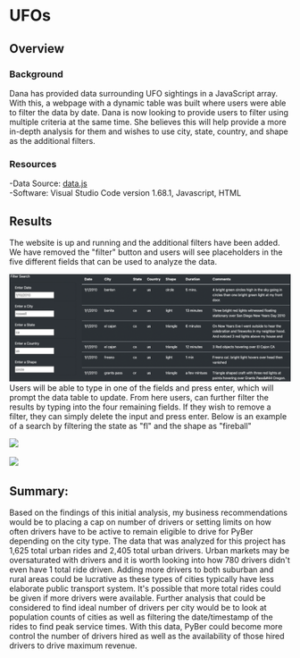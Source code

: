 # UFOs

## Overview 
### Background
Dana has provided data surrounding UFO sightings in a JavaScript array.  With this, a webpage with a dynamic table was built where users were able to filter the data by date.  Dana is now looking to provide users to filter using multiple criteria at the same time.  She believes this will help provide a more in-depth analysis for them and wishes to use city, state, country, and shape as the additional filters.  

### Resources
-Data Source: [data.js](https://github.com/Bulzeye89/UFOs/blob/main/Static/js/data.js)<br>
-Software: Visual Studio Code version 1.68.1, Javascript, HTML

## Results
The website is up and running and the additional filters have been added.  We have removed the "filter" button and users will see placeholders in the five different fields that can be used to analyze the data.  
<p float="left">
<img src="https://github.com/Bulzeye89/UFOs/blob/main/Resources/UFO_readme_pic1.png" 
</p>  
Users will be able to type in one of the fields and press enter, which will prompt the data table to update.  From here users, can further filter the results by typing into the four remaining fields.  If they wish to remove a filter, they can simply delete the input and press enter.  Below is an example of a search by filtering the state as "fl" and the shape as "fireball"
<p float="left">
<img src="(https://github.com/Bulzeye89/UFOs/blob/main/Resources/UFOreadme_pic2.png)" 
</p>  
  
<p float="left">
<img src="(https://github.com/Bulzeye89/UFOs/blob/main/Resources/UFOreadme_pic3.png)" 
</p>   

## Summary: 
Based on the findings of this initial analysis, my business recommendations would be to placing a cap on number of drivers or setting limits on how often drivers have to be active to remain eligible to drive for PyBer depending on the city type.  The data that was analyzed for this project has 1,625 total urban rides and 2,405 total urban drivers.  Urban markets may be oversaturated with drivers and it is worth looking into how 780 drivers didn't even have 1 total ride driven.  Adding more drivers to both suburban and rural areas could be lucrative as these types of cities typically have less elaborate public transport system.  It's possible that more total rides could be given if more drivers were available.  Further analysis that could be considered to find ideal number of drivers per city would be to look at population counts of cities as well as filtering the date/timestamp of the rides to find peak service times.  With this data, PyBer could become more control the number of drivers hired as well as the availability of those hired drivers to drive maximum revenue.   
